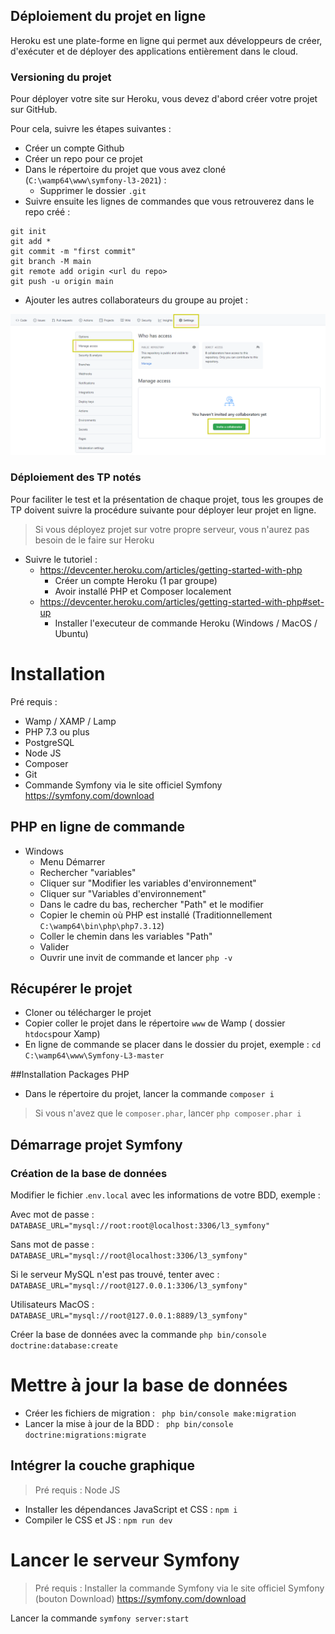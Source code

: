 ## Déploiement du projet en ligne

Heroku est une plate-forme en ligne qui permet aux développeurs de créer, d'exécuter et de déployer des applications entièrement dans le cloud.

### Versioning du projet

Pour déployer votre site sur Heroku, vous devez d'abord créer votre projet sur GitHub.

Pour cela, suivre les étapes suivantes : 
* Créer un compte Github
* Créer un repo pour ce projet
* Dans le répertoire du projet que vous avez cloné (`C:\wamp64\www\symfony-l3-2021`) :
    * Supprimer le dossier `.git`
* Suivre ensuite les lignes de commandes que vous retrouverez dans le repo créé : 

```
git init
git add *
git commit -m "first commit"
git branch -M main
git remote add origin <url du repo>
git push -u origin main
```    
* Ajouter les autres collaborateurs du groupe au projet :
 
![A test image](imgs/manage_access.png)

### Déploiement des TP notés

Pour faciliter le test et la présentation de chaque projet, tous les groupes de TP doivent suivre la procédure suivante pour déployer leur projet en ligne.

> Si vous déployez projet sur votre propre serveur, vous n'aurez pas besoin de le faire sur Heroku 

* Suivre le tutoriel : 
    * https://devcenter.heroku.com/articles/getting-started-with-php
        * Créer un compte Heroku (1 par groupe)
        * Avoir installé PHP et Composer localement
    * https://devcenter.heroku.com/articles/getting-started-with-php#set-up
        * Installer l'executeur de commande Heroku (Windows / MacOS / Ubuntu)
    


# Installation

Pré requis : 
* Wamp / XAMP / Lamp
* PHP 7.3 ou plus
* PostgreSQL
* Node JS 
* Composer 
* Git 
* Commande Symfony via le site officiel Symfony https://symfony.com/download


## PHP en ligne de commande

* Windows
    * Menu Démarrer 
    * Rechercher "variables"
    * Cliquer sur "Modifier les variables d'environnement"
    * Cliquer sur "Variables d'environnement"
    * Dans le cadre du bas, rechercher "Path" et le modifier
    * Copier le chemin où PHP est installé (Traditionnellement `C:\wamp64\bin\php\php7.3.12`)
    * Coller le chemin dans les variables "Path"
    * Valider
    * Ouvrir une invit de commande et lancer `php -v`

## Récupérer le projet

* Cloner ou télécharger le projet
* Copier coller le projet dans le répertoire `www` de Wamp ( dossier `htdocs`pour Xamp)
* En ligne de commande se placer dans le dossier du projet, exemple : `cd C:\wamp64\www\Symfony-L3-master`

##Installation Packages PHP

* Dans le répertoire du projet, lancer la commande `composer i`
> Si vous n'avez que le `composer.phar`, lancer `php composer.phar i`

## Démarrage projet Symfony

### Création de la base de données

Modifier le fichier .`env.local` avec les informations de votre BDD, exemple : 

Avec mot de passe : `DATABASE_URL="mysql://root:root@localhost:3306/l3_symfony"`

Sans mot de passe : `DATABASE_URL="mysql://root@localhost:3306/l3_symfony"`

Si le serveur MySQL n'est pas trouvé, tenter avec :
`DATABASE_URL="mysql://root@127.0.0.1:3306/l3_symfony"`

Utilisateurs MacOS : `DATABASE_URL="mysql://root@127.0.0.1:8889/l3_symfony"`

Créer la base de données avec la commande ` php bin/console doctrine:database:create
`

# Mettre à jour la base de  données

* Créer les fichiers de migration : ` php bin/console make:migration`
* Lancer la mise à jour de la BDD : ` php bin/console doctrine:migrations:migrate` 

## Intégrer la couche graphique
> Pré requis : Node JS

* Installer les dépendances JavaScript et CSS : `npm i`
* Compiler le CSS et JS : `npm run dev`

# Lancer le serveur Symfony 
> Pré requis : Installer la commande Symfony via le site officiel Symfony (bouton Download)
>https://symfony.com/download

Lancer la commande `symfony server:start`
